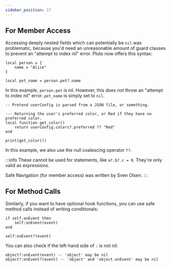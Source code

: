 ```yaml
---
sidebar_position: 17
---
```

## For Member Access
Accessing deeply nested fields which can potentially be `nil` was problematic, because you'd need an unreasonable amount of guard clauses to prevent an "attempt to index nil" error. Pluto now offers this syntax:
```pluto showLineNumbers title="Basic Usage"
local person = {
    name = "Alice"
}

local pet_name = person.pet?.name
```
In this example, `person.pet` is nil. However, this does not throw an "attempt to index nil" error. `pet_name` is simply set to `nil`.

```pluto showLineNumbers title="Practical Usage"
-- Pretend userConfig is parsed from a JSON file, or something.

--- Returning the user's preferred color, or Red if they have no preferred color.
local function get_color()
    return userConfig.colors?.preferred ?? "Red"
end

print(get_color())
```
In this example, we also use the null coalescing operator `??`.

:::info
These cannot be used for statements, like `a?.b?.c = 0`. They're only valid as expressions.

Safe Navigation (for member access) was written by Sven Olsen.
:::

## For Method Calls

Similarly, if you want to have optional hook functions, you can use safe method calls instead of writing conditionals:

```pluto showLineNumbers title="Old Way"
if self.onEvent then
    self:onEvent(event)
end
```
```pluto showLineNumbers title="New Way"
self:onEvent?(event)
```

You can also check if the left-hand side of `:` is not nil:

```pluto showLineNumbers
object?:onEvent(event) -- 'object' may be nil
object?:onEvent?(event) -- 'object' and 'object.onEvent' may be nil
```
